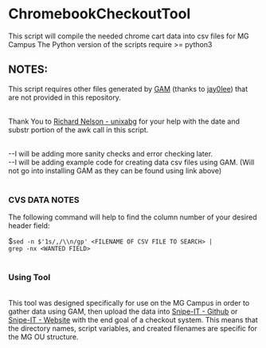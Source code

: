 # ChromebookCheckoutTool
This script will compile the needed chrome cart data into csv files for MG Campus
The Python version of the scripts require >= python3

<h2><b>NOTES: </b></h2>This script requires other files generated by <a href="https://github.com/jay0lee/GAM">GAM</a> (thanks to <a href="https://github.com/jay0lee">jay0lee</a>) that are not provided in this repository.</br></br>

Thank You to <a href="https://github.com/unixabg"/>Richard Nelson - unixabg</a> for your help with the date and substr portion of the awk call in this script.</br></br>

--I will be adding more sanity checks and error checking later. </br>
--I will be adding example code for creating data csv files using GAM. (Will not go into installing GAM as they can be found using link above)</br></br>

<h3>CVS DATA NOTES</h3>
The following command will help to find the column number of your desired header field:

$<code>sed -n $'1s/,/\\\n/gp' &lt;FILENAME OF CSV FILE TO SEARCH&gt; | grep -nx &lt;WANTED FIELD&gt; </code></br></br>

<h3><b>Using Tool</b></h3></br>
This tool was designed specifically for use on the MG Campus in order to gather data using GAM, then upload the data into <a href="https://github.com/snipe/snipe-it"/>Snipe-IT - Github</a>  or <a href="https://snipeitapp.com/"</a>Snipe-IT - Website</a> with the end goal of a checkout system. This means that the directory names, script variables, and created filenames are specific for the MG OU structure.</br>

